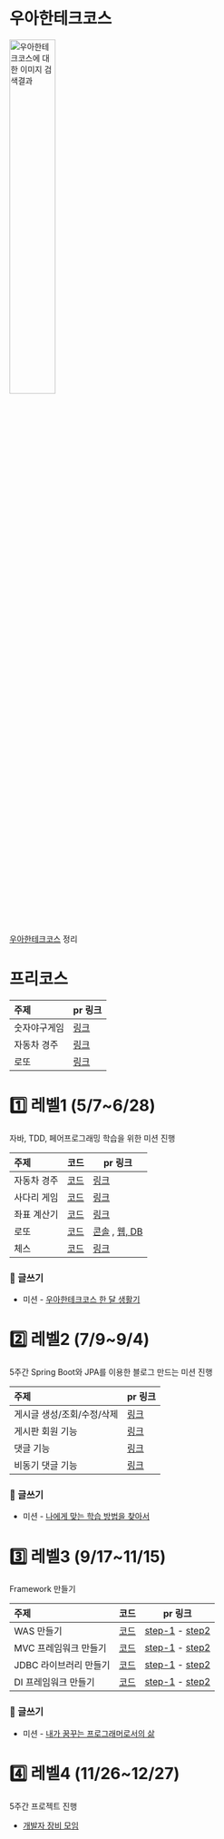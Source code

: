 # 우아한테크코스

<img src="http://woowabros.github.io/img/2019-02-08/techcourse_poster.jpeg" alt="우아한테크코스에 대한 이미지 검색결과"  width="40%" height="40%" />

[우아한테크코스](https://woowacourse.github.io/) 정리


# 프리코스

| 주제         | pr 링크                                                      |
| :----------- | ------------------------------------------------------------ |
| 숫자야구게임 | [링크](https://github.com/woowacourse/java-baseball-precourse/pull/80) |
| 자동차 경주  | [링크](https://github.com/woowacourse/java-racingcar-precourse/pull/60) |
| 로또         | [링크](https://github.com/woowacourse/java-lotto-precourse/pull/56) |


# 1️⃣ 레벨1 (5/7~6/28)

자바, TDD, 페어프로그래밍 학습을 위한 미션 진행

| 주제        | 코드                                                         | pr 링크                                                      |
| :---------- | ------------------------------------------------------------ | ------------------------------------------------------------ |
| 자동차 경주 | [코드](https://github.com/hyperpace/java-racingcar-1/tree/hyperpace) | [링크](https://github.com/woowacourse/java-racingcar/pull/48) |
| 사다리 게임 | [코드](https://github.com/hyperpace/java-ladder/tree/hyperpace) | [링크](https://github.com/woowacourse/java-ladder/pull/40)   |
| 좌표 계산기 | [코드](https://github.com/hyperpace/java-coordinate/tree/hyperpace) | [링크](https://github.com/woowacourse/java-coordinate/pull/42) |
| 로또        | [코드](https://github.com/hyperpace/java-lotto-1/tree/hyperpace) | [콘솔](https://github.com/woowacourse/java-lotto/pull/47) , [웹, DB](https://github.com/woowacourse/java-lotto/pull/77) |
| 체스        | [코드](https://github.com/hyperpace/java-chess/tree/hyperpace) | [링크](https://github.com/woowacourse/java-chess/pull/20)     |


### 📝 글쓰기

- 미션 - [우아한테크코스 한 달 생활기](https://github.com/hyperpace/woowa-writing-1/blob/hyperpace/README.md)

  

# 2️⃣ 레벨2 (7/9~9/4)

5주간 Spring Boot와 JPA를 이용한 블로그 만드는 미션 진행

| 주제                       | pr 링크                                                  |
| :------------------------- | -------------------------------------------------------- |
| 게시글 생성/조회/수정/삭제 | [링크](https://github.com/woowacourse/jwp-blog/pull/28)  |
| 게시판 회원 기능           | [링크](https://github.com/woowacourse/jwp-blog/pull/72)  |
| 댓글 기능                  | [링크](https://github.com/woowacourse/jwp-blog/pull/117) |
| 비동기 댓글 기능           | [링크](https://github.com/woowacourse/jwp-blog/pull/183) |



### 📝 글쓰기

- 미션 - [나에게 맞는 학습 방법을 찾아서](https://github.com/hyperpace/woowa-writing-1/blob/hyperpace/level_2.writing.md)
  

# 3️⃣ 레벨3 (9/17~11/15)

Framework 만들기

| 주제                   | 코드                                                        | pr 링크                                                      |
| :--------------------- | ----------------------------------------------------------- | ------------------------------------------------------------ |
| WAS 만들기             | [코드](https://github.com/hyperpace/jwp-was/tree/hyperpace)  | [step-1](https://github.com/woowacourse/jwp-was/pull/13) - [step2](https://github.com/woowacourse/jwp-was/pull/60) |
| MVC 프레임워크 만들기  | [코드](https://github.com/woowacourse/jwp-mvc/tree/hyperpace)  | [step-1](https://github.com/woowacourse/jwp-mvc/pull/36) - [step2](https://github.com/woowacourse/jwp-mvc/pull/71) |
| JDBC 라이브러리 만들기 | [코드](https://github.com/woowacourse/jwp-jdbc/tree/hyperpace) | [step-1](https://github.com/woowacourse/jwp-jdbc/pull/30) - [step2](https://github.com/woowacourse/jwp-jdbc/pull/60) |
| DI 프레임워크 만들기   | [코드](https://github.com/woowacourse/jwp-di/tree/hyperpace)   | [step-1](https://github.com/woowacourse/jwp-di/pull/24) - [step2](https://github.com/woowacourse/jwp-di/pull/68) |





### 📝 글쓰기

- 미션 - [내가 꿈꾸는 프로그래머로서의 삶](https://github.com/hyperpace/woowa-writing-1/blob/hyperpace/level_3_writing.md)



# 4️⃣ 레벨4 (11/26~12/27)	

5주간 프로젝트 진행
- [개발자 장비 모임](https://github.com/eattogether/hey-together)
